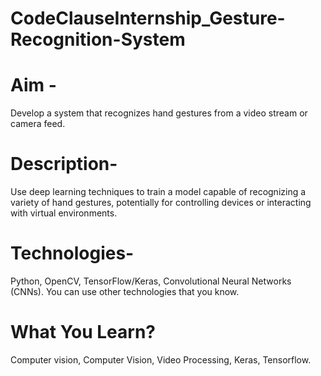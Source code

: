 # CodeClauseInternship_Gesture-Recognition-System


# Aim -
Develop a system that recognizes hand gestures from a video stream or camera feed.


# Description-
Use deep learning techniques to train a model capable of recognizing a variety of hand gestures, potentially for controlling devices or interacting with virtual environments.


# Technologies-
Python, OpenCV, TensorFlow/Keras, Convolutional Neural Networks (CNNs). You can use other technologies that you know.


# What You Learn?
Computer vision, Computer Vision, Video Processing, Keras, Tensorflow.
